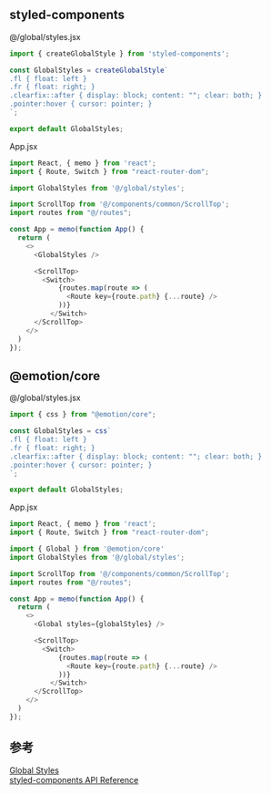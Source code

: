## styled-components

@/global/styles.jsx

```javascript
import { createGlobalStyle } from 'styled-components';

const GlobalStyles = createGlobalStyle`
.fl { float: left }
.fr { float: right; }
.clearfix::after { display: block; content: ""; clear: both; }
.pointer:hover { cursor: pointer; }
`;

export default GlobalStyles;
```

App.jsx

```javascript
import React, { memo } from 'react';
import { Route, Switch } from "react-router-dom";

import GlobalStyles from '@/global/styles';

import ScrollTop from '@/components/common/ScrollTop';
import routes from "@/routes";

const App = memo(function App() {
  return (
    <>
      <GlobalStyles />

      <ScrollTop>
        <Switch>
            {routes.map(route => (
              <Route key={route.path} {...route} />
            ))}
          </Switch>
      </ScrollTop>
    </>
  )
});
```


## @emotion/core

@/global/styles.jsx

```javascript
import { css } from "@emotion/core";

const GlobalStyles = css`
.fl { float: left }
.fr { float: right; }
.clearfix::after { display: block; content: ""; clear: both; }
.pointer:hover { cursor: pointer; }
`;

export default GlobalStyles;
```


App.jsx

```javascript
import React, { memo } from 'react';
import { Route, Switch } from "react-router-dom";

import { Global } from '@emotion/core'
import GlobalStyles from '@/global/styles';

import ScrollTop from '@/components/common/ScrollTop';
import routes from "@/routes";

const App = memo(function App() {
  return (
    <>
      <Global styles={globalStyles} />

      <ScrollTop>
        <Switch>
            {routes.map(route => (
              <Route key={route.path} {...route} />
            ))}
          </Switch>
      </ScrollTop>
    </>
  )
});
```

## 参考

[Global Styles](https://emotion.sh/docs/globals)    
[styled-components API Reference](https://www.styled-components.com/docs/api#createglobalstyle)    
